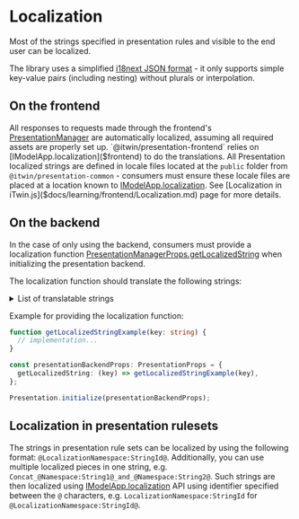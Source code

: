 # Localization

Most of the strings specified in presentation rules and visible to the
end user can be localized.

The library uses a simplified [i18next JSON
format](https://www.i18next.com/misc/json-format#i-18-next-json-v3) - it
only supports simple key-value pairs (including nesting) without plurals or
interpolation.

## On the frontend

All responses to requests made through the frontend's [PresentationManager]($presentation-frontend) are automatically localized, assuming all required assets are properly set up.
`@itwin/presentation-frontend` relies on [IModelApp.localization]($frontend) to do the translations. All Presentation localized strings are defined in locale files located at
the `public` folder from `@itwin/presentation-common` - consumers must ensure these locale files are placed at a location known to [IModelApp.localization]($frontend). See
[Localization in iTwin.js]($docs/learning/frontend/Localization.md) page for more details.

## On the backend

In the case of only using the backend, consumers must provide a localization function [PresentationManagerProps.getLocalizedString]($presentation-backend) when initializing the presentation backend.

The localization function should translate the following strings:

<details>

<summary>List of translatable strings</summary>

* @Presentation:label.notSpecified@
* @Presentation:label.other@
* @Presentation:label.varies@
* @Presentation:label.multipleInstances@
* @Presentation:field.label@
* @Presentation:selectedItems.categoryLabel@
* @Presentation:selectedItems.categoryDescription@

</details>

Example for providing the localization function:

```typescript
function getLocalizedStringExample(key: string) {
  // implementation...
}

const presentationBackendProps: PresentationProps = {
  getLocalizedString: (key) => getLocalizedStringExample(key),
};

Presentation.initialize(presentationBackendProps);
```

## Localization in presentation rulesets

The strings in presentation rule sets can be localized by using the following format: `@LocalizationNamespace:StringId@`. Additionally, you can use
multiple localized pieces in one string, e.g. `Concat_@Namespace:String1@_and_@Namespace:String2@`. Such strings are then localized using [IModelApp.localization]($frontend)
API using identifier specified between the `@` characters, e.g. `LocalizationNamespace:StringId` for `@LocalizationNamespace:StringId@`.
